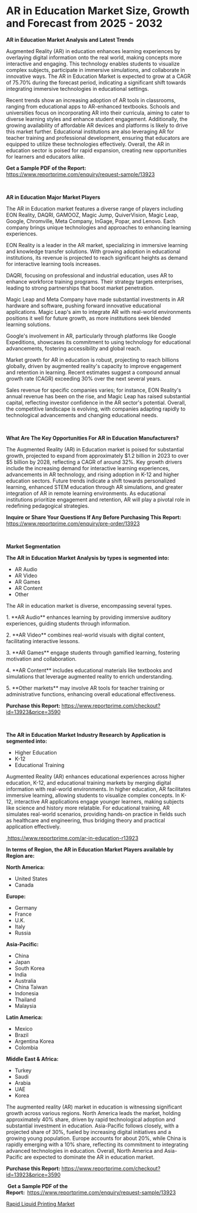 <p><h1>AR in Education Market Size, Growth and Forecast from 2025 - 2032</h1></p><p><strong>AR in Education Market Analysis and Latest Trends</strong></p>
<p><p>Augmented Reality (AR) in education enhances learning experiences by overlaying digital information onto the real world, making concepts more interactive and engaging. This technology enables students to visualize complex subjects, participate in immersive simulations, and collaborate in innovative ways. The AR in Education Market is expected to grow at a CAGR of 75.70% during the forecast period, indicating a significant shift towards integrating immersive technologies in educational settings.</p><p>Recent trends show an increasing adoption of AR tools in classrooms, ranging from educational apps to AR-enhanced textbooks. Schools and universities focus on incorporating AR into their curricula, aiming to cater to diverse learning styles and enhance student engagement. Additionally, the growing availability of affordable AR devices and platforms is likely to drive this market further. Educational institutions are also leveraging AR for teacher training and professional development, ensuring that educators are equipped to utilize these technologies effectively. Overall, the AR in education sector is poised for rapid expansion, creating new opportunities for learners and educators alike.</p></p>
<p><strong>Get a Sample PDF of the Report:&nbsp;</strong> <a href="https://www.reportprime.com/enquiry/request-sample/13923?utm_campaign=3497&utm_medium=2&utm_source=Github&utm_content=ia&utm_term=20032025&utm_id=ar-in-education">https://www.reportprime.com/enquiry/request-sample/13923</a></p>
<p>&nbsp;</p>
<p><strong>AR in Education Major Market Players</strong></p>
<p><p>The AR in Education market features a diverse range of players including EON Reality, DAQRI, GAMOOZ, Magic Jump, QuiverVision, Magic Leap, Google, Chromville, Meta Company, InGage, Popar, and Lenovo. Each company brings unique technologies and approaches to enhancing learning experiences.</p><p>EON Reality is a leader in the AR market, specializing in immersive learning and knowledge transfer solutions. With growing adoption in educational institutions, its revenue is projected to reach significant heights as demand for interactive learning tools increases.</p><p>DAQRI, focusing on professional and industrial education, uses AR to enhance workforce training programs. Their strategy targets enterprises, leading to strong partnerships that boost market penetration.</p><p>Magic Leap and Meta Company have made substantial investments in AR hardware and software, pushing forward innovative educational applications. Magic Leap's aim to integrate AR with real-world environments positions it well for future growth, as more institutions seek blended learning solutions.</p><p>Google's involvement in AR, particularly through platforms like Google Expeditions, showcases its commitment to using technology for educational advancements, fostering accessibility and global reach.</p><p>Market growth for AR in education is robust, projecting to reach billions globally, driven by augmented reality's capacity to improve engagement and retention in learning. Recent estimates suggest a compound annual growth rate (CAGR) exceeding 30% over the next several years.</p><p>Sales revenue for specific companies varies; for instance, EON Reality's annual revenue has been on the rise, and Magic Leap has raised substantial capital, reflecting investor confidence in the AR sector's potential. Overall, the competitive landscape is evolving, with companies adapting rapidly to technological advancements and changing educational needs.</p></p>
<p>&nbsp;</p>
<p><strong>What Are The Key Opportunities For AR in Education Manufacturers?</strong></p>
<p><p>The Augmented Reality (AR) in Education market is poised for substantial growth, projected to expand from approximately $1.2 billion in 2023 to over $5 billion by 2028, reflecting a CAGR of around 32%. Key growth drivers include the increasing demand for interactive learning experiences, advancements in AR technology, and rising adoption in K-12 and higher education sectors. Future trends indicate a shift towards personalized learning, enhanced STEM education through AR simulations, and greater integration of AR in remote learning environments. As educational institutions prioritize engagement and retention, AR will play a pivotal role in redefining pedagogical strategies.</p></p>
<p><strong>Inquire or Share Your Questions If Any Before Purchasing This Report:</strong> <a href="https://www.reportprime.com/enquiry/pre-order/13923?utm_campaign=3497&utm_medium=2&utm_source=Github&utm_content=ia&utm_term=20032025&utm_id=ar-in-education">https://www.reportprime.com/enquiry/pre-order/13923</a></p>
<p>&nbsp;</p>
<p><strong>Market Segmentation</strong></p>
<p><strong>The AR in Education Market Analysis by types is segmented into:</strong></p>
<p><ul><li>AR Audio</li><li>AR Video</li><li>AR Games</li><li>AR Content</li><li>Other</li></ul></p>
<p><p>The AR in education market is diverse, encompassing several types. </p><p>1. **AR Audio** enhances learning by providing immersive auditory experiences, guiding students through information.</p><p>2. **AR Video** combines real-world visuals with digital content, facilitating interactive lessons.</p><p>3. **AR Games** engage students through gamified learning, fostering motivation and collaboration.</p><p>4. **AR Content** includes educational materials like textbooks and simulations that leverage augmented reality to enrich understanding. </p><p>5. **Other markets** may involve AR tools for teacher training or administrative functions, enhancing overall educational effectiveness.</p></p>
<p><strong>Purchase this Report:&nbsp;</strong><a href="https://www.reportprime.com/checkout?id=13923&price=3590&utm_campaign=3497&utm_medium=2&utm_source=Github&utm_content=ia&utm_term=20032025&utm_id=ar-in-education">https://www.reportprime.com/checkout?id=13923&price=3590</a></p>
<p>&nbsp;</p>
<p><strong>The AR in Education Market Industry Research by Application is segmented into:</strong></p>
<p><ul><li>Higher Education</li><li>K-12</li><li>Educational Training</li></ul></p>
<p><p>Augmented Reality (AR) enhances educational experiences across higher education, K-12, and educational training markets by merging digital information with real-world environments. In higher education, AR facilitates immersive learning, allowing students to visualize complex concepts. In K-12, interactive AR applications engage younger learners, making subjects like science and history more relatable. For educational training, AR simulates real-world scenarios, providing hands-on practice in fields such as healthcare and engineering, thus bridging theory and practical application effectively.</p></p>
<p><a href="https://www.reportprime.com/ar-in-education-r13923?utm_campaign=3497&utm_medium=2&utm_source=Github&utm_content=ia&utm_term=20032025&utm_id=ar-in-education">&nbsp;https://www.reportprime.com/ar-in-education-r13923</a></p>
<p><strong>In terms of Region, the AR in Education Market Players available by Region are:</strong></p>
<p>
    <p> <strong> North America: </strong>
        <ul>
            <li>United States</li>
            <li>Canada</li>
        </ul>
        </p> 
    <p> <strong> Europe: </strong>
        <ul>
            <li>Germany</li>
            <li>France</li>
            <li>U.K.</li>
            <li>Italy</li>
            <li>Russia</li>
        </ul>
        </p> 
    <p> <strong> Asia-Pacific: </strong>
        <ul>
            <li>China</li>
            <li>Japan</li>
            <li>South Korea</li>
            <li>India</li>
            <li>Australia</li>
            <li>China Taiwan</li>
            <li>Indonesia</li>
            <li>Thailand</li>
            <li>Malaysia</li>
        </ul>
        </p> 
    <p> <strong> Latin America: </strong>
        <ul>
            <li>Mexico</li>
            <li>Brazil</li>
            <li>Argentina Korea</li>
            <li>Colombia</li>
        </ul>
        </p> 
    <p> <strong> Middle East & Africa: </strong>
        <ul>
            <li>Turkey</li>
            <li>Saudi</li>
            <li>Arabia</li>
            <li>UAE</li>
            <li>Korea</li>
        </ul>
    </p>
    </p>
<p><p>The augmented reality (AR) market in education is witnessing significant growth across various regions. North America leads the market, holding approximately 40% share, driven by rapid technological adoption and substantial investment in education. Asia-Pacific follows closely, with a projected share of 30%, fueled by increasing digital initiatives and a growing young population. Europe accounts for about 20%, while China is rapidly emerging with a 10% share, reflecting its commitment to integrating advanced technologies in education. Overall, North America and Asia-Pacific are expected to dominate the AR in education market.</p></p>
<p><strong>Purchase this Report: </strong><a href="https://www.reportprime.com/checkout?id=13923&price=3590&utm_campaign=3497&utm_medium=2&utm_source=Github&utm_content=ia&utm_term=20032025&utm_id=ar-in-education">https://www.reportprime.com/checkout?id=13923&price=3590</a></p>
<p>&nbsp;<strong>Get a Sample PDF of the Report:&nbsp;&nbsp;</strong><a href="https://www.reportprime.com/enquiry/request-sample/13923?utm_campaign=3497&utm_medium=2&utm_source=Github&utm_content=ia&utm_term=20032025&utm_id=ar-in-education">https://www.reportprime.com/enquiry/request-sample/13923</a></p>
<p><strong></strong></p>
<p><p><a href="https://github.com/carylgrinko/Market-Research-Report-List-1/blob/main/rapid-liquid-printing-market.md?utm_campaign=3497&utm_medium=2&utm_source=Github&utm_content=ia&utm_term=20032025&utm_id=ar-in-education">Rapid Liquid Printing Market</a></p></p>